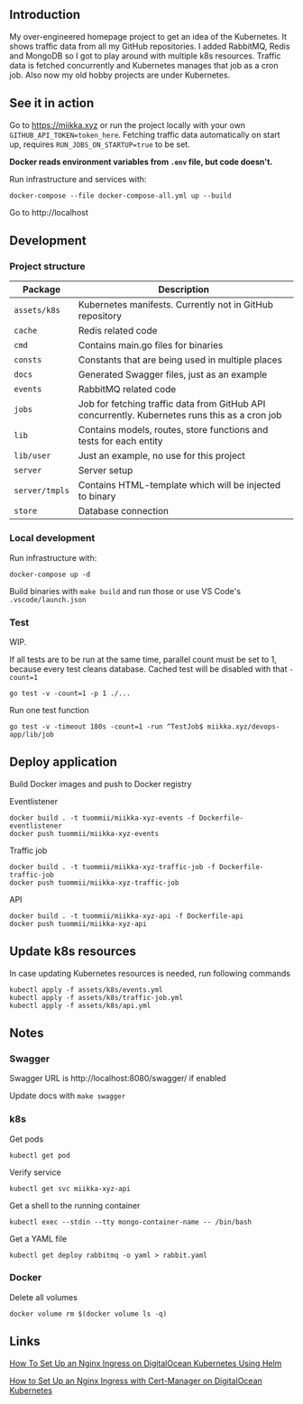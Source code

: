 ## Introduction

My over-engineered homepage project to get an idea of the Kubernetes. It shows traffic data from all my GitHub repositories. I added RabbitMQ, Redis and MongoDB so I got to play around with multiple k8s resources. Traffic data is fetched concurrently and
Kubernetes manages that job as a cron job. Also now my old hobby projects are under Kubernetes.

## See it in action
Go to https://miikka.xyz or run the project locally with your own `GITHUB_API_TOKEN=token_here`. Fetching traffic data automatically on start up, requires `RUN_JOBS_ON_STARTUP=true` to be set.

**Docker reads environment variables from `.env` file, but code doesn't.**

Run infrastructure and services with:
```
docker-compose --file docker-compose-all.yml up --build
```

Go to http://localhost


## Development

### Project structure

| Package  | Description |
| ------------- | ------------- |
| `assets/k8s` | Kubernetes manifests. Currently not in GitHub repository |
| `cache` | Redis related code |
| `cmd` | Contains main.go files for binaries |
| `consts` | Constants that are being used in multiple places |
| `docs` | Generated Swagger files, just as an example |
| `events` | RabbitMQ related code |
| `jobs` | Job for fetching traffic data from GitHub API concurrently. Kubernetes runs this as a cron job |
| `lib` | Contains models, routes, store functions and tests for each entity |
| `lib/user` | Just an example, no use for this project |
| `server` | Server setup |
| `server/tmpls` | Contains HTML-template which will be injected to binary |
| `store` | Database connection |

### Local development
Run infrastructure with:
```
docker-compose up -d
```

Build binaries with `make build` and run those or use VS Code's `.vscode/launch.json`

### Test

WIP.

If all tests are to be run at the same time, parallel count must be set to 1, because
every test cleans database. Cached test will be disabled with that `-count=1`
```
go test -v -count=1 -p 1 ./...
```

Run one test function
```
go test -v -timeout 180s -count=1 -run ^TestJob$ miikka.xyz/devops-app/lib/job
```

## Deploy application
Build Docker images and push to Docker registry

Eventlistener
```
docker build . -t tuommii/miikka-xyz-events -f Dockerfile-eventlistener
docker push tuommii/miikka-xyz-events
```

Traffic job
```
docker build . -t tuommii/miikka-xyz-traffic-job -f Dockerfile-traffic-job
docker push tuommii/miikka-xyz-traffic-job
```

API
```
docker build . -t tuommii/miikka-xyz-api -f Dockerfile-api
docker push tuommii/miikka-xyz-api
```

## Update k8s resources
In case updating Kubernetes resources is needed, run following commands
```
kubectl apply -f assets/k8s/events.yml
kubectl apply -f assets/k8s/traffic-job.yml
kubectl apply -f assets/k8s/api.yml
```


## Notes

### Swagger
Swagger URL is http://localhost:8080/swagger/ if enabled

Update docs with `make swagger`

### k8s
Get pods
```
kubectl get pod
```

Verify service
```
kubectl get svc miikka-xyz-api
```

Get a shell to the running container
```
kubectl exec --stdin --tty mongo-container-name -- /bin/bash
```

Get a YAML file
```
kubectl get deploy rabbitmq -o yaml > rabbit.yaml
```

### Docker
Delete all volumes
```
docker volume rm $(docker volume ls -q)
```

## Links
[How To Set Up an Nginx Ingress on DigitalOcean Kubernetes Using Helm](https://www.digitalocean.com/community/tutorials/how-to-set-up-an-nginx-ingress-on-digitalocean-kubernetes-using-helm)

[How to Set Up an Nginx Ingress with Cert-Manager on DigitalOcean Kubernetes](https://www.digitalocean.com/community/tutorials/how-to-set-up-an-nginx-ingress-with-cert-manager-on-digitalocean-kubernetes)
